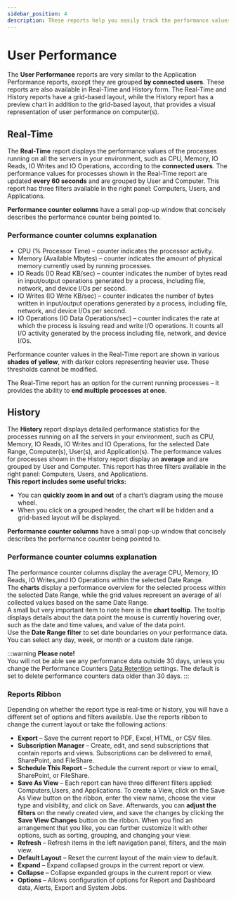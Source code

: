 ```yaml
---
sidebar_position: 4
description: These reports help you easily track the performance values of the processes running on all the servers in your environment, such as CPU, Memory, IO Reads, IO Writes, and IO Operations.
---
```


# User Performance

The **User Performance** reports are very similar to the Application Performance reports, except they are grouped **by connected users**. These reports are also available in Real-Time and History form. The Real-Time and History reports have a grid-based layout, while the History report has a preview chart in addition to the grid-based layout, that provides a visual representation of user performance on computer\(s\).

## Real-Time

The **Real-Time** report displays the performance values of the processes running on all the servers in your environment, such as CPU, Memory, IO Reads, IO Writes and IO Operations, according to the **connected users**. The performance values for processes shown in the Real-Time report are updated **every 60 seconds** and are grouped by User and Computer. This report has three filters available in the right panel: Computers, Users, and Applications.

**Performance counter columns** have a small pop-up window that concisely describes the performance counter being pointed to.

### Performance counter columns explanation

* CPU \(% Processor Time\) – counter indicates the processor activity.
* Memory \(Available Mbytes\) – counter indicates the amount of physical memory currently used by running processes.
* IO Reads \(IO Read KB/sec\) – counter indicates the number of bytes read in input/output operations generated by a process, including file, network, and device I/Os per second.
* IO Writes \(IO Write KB/sec\) – counter indicates the number of bytes written in input/output operations generated by a process, including file, network, and device I/Os per second.
* IO Operations \(IO Data Operations/sec\) – counter indicates the rate at which the process is issuing read and write I/O operations. It counts all I/O activity generated by the process including file, network, and device I/Os.

Performance counter values in the Real-Time report are shown in various **shades of yellow**, with darker colors representing heavier use. These thresholds cannot be modified.

The Real-Time report has an option for the current running processes – it provides the ability to **end multiple processes at once**.

## History

The **History** report displays detailed performance statistics for the processes running on all the servers in your environment, such as CPU, Memory, IO Reads, IO Writes and IO Operations, for the selected Date Range, Computer\(s\), User\(s\), and Application\(s\). The performance values for processes shown in the History report display an **average** and are grouped by User and Computer. This report has three filters available in the right panel: Computers, Users, and Applications.  
**This report includes some useful tricks:**

* You can **quickly zoom in and out** of a chart’s diagram using the mouse wheel.
* When you click on a grouped header, the chart will be hidden and a grid-based layout will be displayed.

**Performance counter columns** have a small pop-up window that concisely describes the performance counter being pointed to.

### Performance counter columns explanation

The performance counter columns display the average CPU, Memory, IO Reads, IO Writes,and IO Operations within the selected Date Range.  
The **charts** display a performance overview for the selected process within the selected Date Range, while the grid values represent an average of all collected values based on the same Date Range.  
A small but very important item to note here is the **chart tooltip**. The tooltip displays details about the data point the mouse is currently hovering over, such as the date and time values, and value of the data point.  
Use the **Date Range filter** to set date boundaries on your performance data. You can select any day, week, or month or a custom date range.

:::warning
**Please note!**  
You will not be able see any performance data outside 30 days, unless you change the Performance Counters [Data Retention](../../backstage-screen/configuration/options.md#data-retention) settings. The default is set to delete performance counters data older than 30 days.
:::


### Reports Ribbon

Depending on whether the report type is real-time or history, you will have a different set of options and filters available. Use the reports ribbon to change the current layout or take the following actions:

* **Export** – Save the current report to PDF, Excel, HTML, or CSV files.
* **Subscription Manager** – Create, edit, and send subscriptions that contain reports and views. Subscriptions can be delivered to email, SharePoint, and FileShare.
* **Schedule This Report** – Schedule the current report or view to email, SharePoint, or FileShare.
* **Save As View** – Each report can have three different filters applied: Computers,Users, and Applications. To create a View, click on the Save As View button on the ribbon, enter the view name, choose the view type and visibility, and click on Save. Afterwards, you can **adjust the filters** on the newly created view, and save the changes by clicking the **Save View Changes** button on the ribbon. When you find an arrangement that you like, you can further customize it with other options, such as sorting, grouping, and changing your view.
* **Refresh** – Refresh items in the left navigation panel, filters, and the main view.
* **Default Layout** – Reset the current layout of the main view to default.
* **Expand** – Expand collapsed groups in the current report or view.
* **Collapse** – Collapse expanded groups in the current report or view.
* **Options** – Allows configuration of options for Report and Dashboard data, Alerts, Export and System Jobs.

